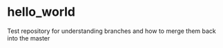 # hello_world
Test repository
for understanding branches and how to merge them back into the master
